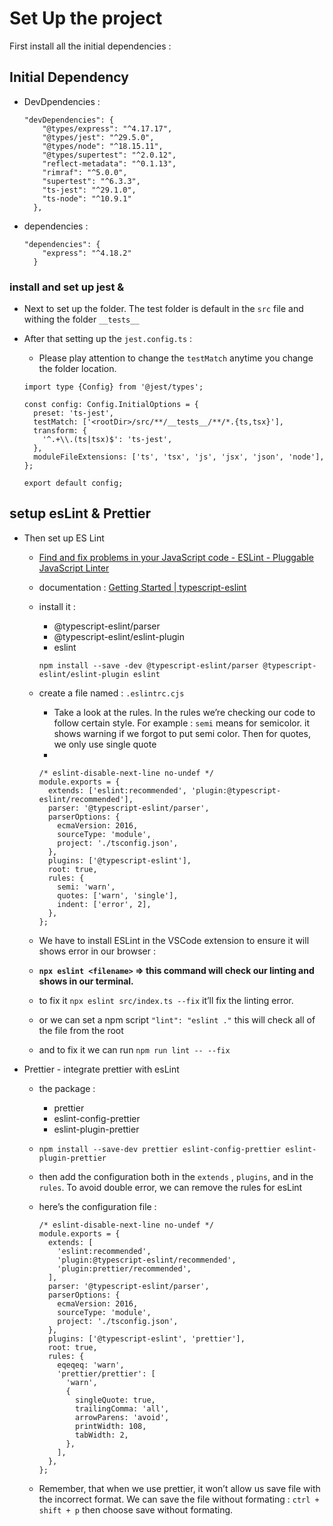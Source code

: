 # Set Up the project

First install all the initial dependencies : 

## Initial Dependency

- DevDpendencies :
    
    ```tsx
    "devDependencies": {
        "@types/express": "^4.17.17",
        "@types/jest": "^29.5.0",
        "@types/node": "^18.15.11",
        "@types/supertest": "^2.0.12",
        "reflect-metadata": "^0.1.13",
        "rimraf": "^5.0.0",
        "supertest": "^6.3.3",
        "ts-jest": "^29.1.0",
        "ts-node": "^10.9.1"
      },
    ```
    
- dependencies :
    
    ```tsx
    "dependencies": {
        "express": "^4.18.2"
      }
    ```
    

### install and set up jest &

- Next to set up the folder. The test folder is default in the `src` file and withing the folder `__tests__`
- After that setting up the `jest.config.ts` :
    - Please play attention to change the `testMatch` anytime you change the folder location.
    
    ```tsx
    import type {Config} from '@jest/types';
    
    const config: Config.InitialOptions = {
      preset: 'ts-jest',
      testMatch: ['<rootDir>/src/**/__tests__/**/*.{ts,tsx}'],
      transform: {
        '^.+\\.(ts|tsx)$': 'ts-jest',
      }, 
      moduleFileExtensions: ['ts', 'tsx', 'js', 'jsx', 'json', 'node'],
    };
    
    export default config;
    ```
    

## setup esLint & Prettier

- Then set up ES Lint
    - [Find and fix problems in your JavaScript code - ESLint - Pluggable JavaScript Linter](https://eslint.org/)
    - documentation : [Getting Started | typescript-eslint](https://typescript-eslint.io/getting-started)
    - install it  :
        - @typescript-eslint/parser
        - @typescript-eslint/eslint-plugin
        - eslint
        
        `npm install --save -dev @typescript-eslint/parser @typescript-eslint/eslint-plugin eslint` 
        
    - create a file named : `.eslintrc.cjs`
        - Take a look at the rules. In the rules we’re checking our code to follow certain style. For example : `semi` means for semicolor. it shows warning if we forgot to put semi color. Then for quotes, we only use single quote
        - 
        
        ```tsx
        /* eslint-disable-next-line no-undef */
        module.exports = {
          extends: ['eslint:recommended', 'plugin:@typescript-eslint/recommended'],
          parser: '@typescript-eslint/parser',
          parserOptions: {
            ecmaVersion: 2016,
            sourceType: 'module',
            project: './tsconfig.json',
          },
          plugins: ['@typescript-eslint'],
          root: true,
          rules: {
            semi: 'warn',
            quotes: ['warn', 'single'],
            indent: ['error', 2],
          },
        };
        ```
        
    - We have to install ESLint in the VSCode extension to ensure it will shows error in our browser :
    - **`npx eslint <filename>` ⇒ this command will check our linting and shows in our terminal.**
    - to fix it `npx eslint src/index.ts --fix` it’ll fix the linting error.
    - or we can set a npm script `"lint": "eslint ."` this will check all of the file from the root
    - and to fix it we can run `npm run lint -- --fix`
- Prettier - integrate prettier with esLint
    - the package :
        - prettier
        - eslint-config-prettier
        - eslint-plugin-prettier
    - `npm install --save-dev prettier eslint-config-prettier eslint-plugin-prettier`
    - then add the configuration both in the `extends` , `plugins`, and in the `rules`. To avoid double error, we can remove the rules for esLint
    - here’s the configuration file :
        
        ```tsx
        /* eslint-disable-next-line no-undef */
        module.exports = {
          extends: [
            'eslint:recommended',
            'plugin:@typescript-eslint/recommended',
            'plugin:prettier/recommended',
          ],
          parser: '@typescript-eslint/parser',
          parserOptions: {
            ecmaVersion: 2016,
            sourceType: 'module',
            project: './tsconfig.json',
          },
          plugins: ['@typescript-eslint', 'prettier'],
          root: true,
          rules: {
            eqeqeq: 'warn',
            'prettier/prettier': [
              'warn',
              {
                singleQuote: true,
                trailingComma: 'all',
                arrowParens: 'avoid',
                printWidth: 108,
                tabWidth: 2,
              },
            ],
          },
        };
        ```
        
    - Remember, that when we use prettier, it won’t allow us save file with the incorrect format. We can save the file without formating : `ctrl + shift + p` then choose save without formating.

